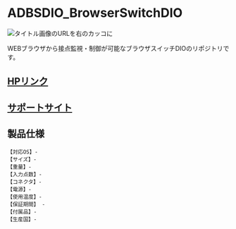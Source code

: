 # ADBSDIO_BrowserSwitchDIO

![タイトル画像のURLを右のカッコに]()

WEBブラウザから接点監視・制御が可能なブラウザスイッチDIOのリポジトリです。

## [HPリンク](http://bit-trade-one.co.jp/) 

## [サポートサイト]()


## 製品仕様
    【対応OS】-
    【サイズ】-
    【重量】-
    【入力点数】-
    【コネクタ】-
    【電源】-
    【使用温度】-
    【保証期間】 -
    【付属品】-
    【生産国】-
